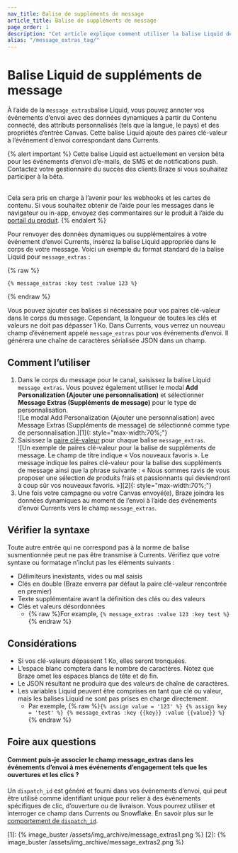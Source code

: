 ```yaml
---
nav_title: Balise de suppléments de message
article_title: Balise de suppléments de message
page_order: 1
description: "Cet article explique comment utiliser la balise Liquid de suppléments de message et comment vérifier la syntaxe."
alias: "/message_extras_tag/"
---
```


# Balise Liquid de suppléments de message

À l’aide de la `message_extras`balise Liquid, vous pouvez annoter vos événements d’envoi avec des données dynamiques à partir du Contenu connecté, des attributs personnalisés (tels que la langue, le pays) et des propriétés d’entrée Canvas. Cette balise Liquid ajoute des paires clé-valeur à l’événement d’envoi correspondant dans Currents.

{% alert important %}
Cette balise Liquid est actuellement en version bêta pour les événements d’envoi d’e-mails, de SMS et de notifications push. Contactez votre gestionnaire du succès des clients Braze si vous souhaitez participer à la bêta. <br><br>

Cela sera pris en charge à l’avenir pour les webhooks et les cartes de contenu. Si vous souhaitez obtenir de l’aide pour les messages dans le navigateur ou in-app, envoyez des commentaires sur le produit à l’aide du [portail du produit]({{site.baseurl}}/user_guide/administrative/access_braze/portal/).
{% endalert %}

Pour renvoyer des données dynamiques ou supplémentaires à votre événement d’envoi Currents, insérez la balise Liquid appropriée dans le corps de votre message. Voici un exemple du format standard de la balise Liquid pour `message_extras` : 

{% raw %}
```
{% message_extras :key test :value 123 %}
```
{% endraw %}

Vous pouvez ajouter ces balises si nécessaire pour vos paires clé-valeur dans le corps du message. Cependant, la longueur de toutes les clés et valeurs ne doit pas dépasser 1 Ko. Dans Currents, vous verrez un nouveau champ d’événement appelé `message_extras` pour vos événements d’envoi. Il générera une chaîne de caractères sérialisée JSON dans un champ. 

## Comment l’utiliser

1. Dans le corps du message pour le canal, saisissez la balise Liquid `message_extras`. Vous pouvez également utiliser le modal **Add Personalization (Ajouter une personnalisation)** et sélectionner **Message Extras (Suppléments de message)** pour le type de personnalisation. <br>![Le modal Add Personalization (Ajouter une personnalisation) avec Message Extras (Suppléments de message) de sélectionné comme type de personnalisation.][1]{: style="max-width:70%;"}
2. Saisissez la [paire clé-valeur]({{site.baseurl}}/user_guide/personalization_and_dynamic_content/key_value_pairs/) pour chaque balise `message_extras`. <br>![Un exemple de paires clé-valeur pour la balise de suppléments de message. Le champ de titre indique « Vos nouveaux favoris ». Le message indique les paires clé-valeur pour la balise des suppléments de message ainsi que la phrase suivante : « Nous sommes ravis de vous proposer une sélection de produits frais et passionnants qui deviendront à coup sûr vos nouveaux favoris. »][2]{: style="max-width:70%;"}
3. Une fois votre campagne ou votre Canvas envoyé(e), Braze joindra les données dynamiques au moment de l’envoi à l’aide des événements d’envoi Currents vers le champ `message_extras`.

## Vérifier la syntaxe

Toute autre entrée qui ne correspond pas à la norme de balise susmentionnée peut ne pas être transmise à Currents. Vérifiez que votre syntaxe ou formatage n’inclut pas les éléments suivants :

- Délimiteurs inexistants, vides ou mal saisis
- Clés en double (Braze enverra par défaut la paire clé-valeur rencontrée en premier)
- Texte supplémentaire avant la définition des clés ou des valeurs
- Clés et valeurs désordonnées 
  - {% raw %}For example, ```{% message_extras :value 123 :key test %}```{% endraw %}

## Considérations

- Si vos clé-valeurs dépassent 1 Ko, elles seront tronquées. 
- L’espace blanc comptera dans le nombre de caractères. Notez que Braze omet les espaces blancs de tête et de fin.
- Le JSON résultant ne produira que des valeurs de chaîne de caractères.
- Les variables Liquid peuvent être comprises en tant que clé ou valeur, mais les balises Liquid ne sont pas prises en charge directement. 
  - Par exemple,  {% raw %}```{% assign value = '123' %} {% assign key = 'test' %} {% message_extras :key {{key}} :value {{value}} %}```{% endraw %}

## Foire aux questions

#### Comment puis-je associer le champ message_extras dans les événements d’envoi à mes événements d’engagement tels que les ouvertures et les clics ? 

Un `dispatch_id` est généré et fourni dans vos événements d’envoi, qui peut être utilisé comme identifiant unique pour relier à des événements spécifiques de clic, d’ouverture ou de livraison. Vous pourrez utiliser et interroger ce champ dans Currents ou Snowflake. En savoir plus sur le [ comportement de `dispatch_id`]({{site.baseurl}}/help/help_articles/data/dispatch_id/).

[1]: {% image_buster /assets/img_archive/message_extras1.png %}
[2]: {% image_buster /assets/img_archive/message_extras2.png %}
